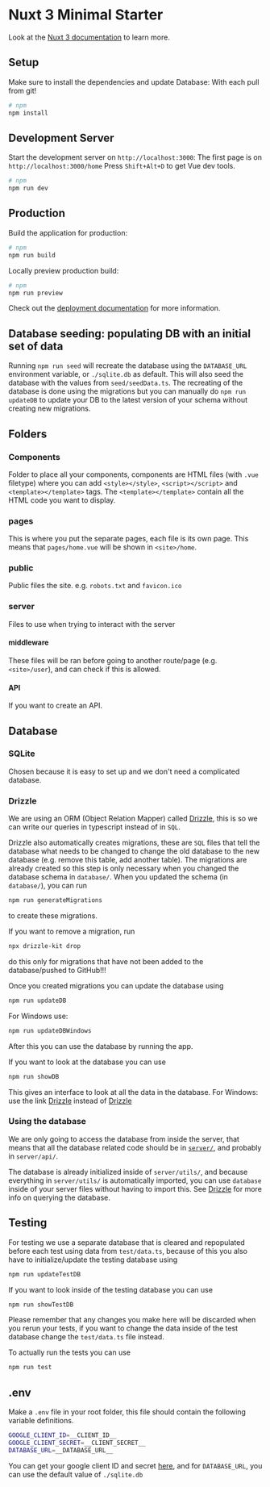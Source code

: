 # Nuxt 3 Minimal Starter

Look at the [Nuxt 3 documentation](https://nuxt.com/docs/getting-started/introduction) to learn more.

## Setup

Make sure to install the dependencies and update Database:
With each pull from git!

```bash
# npm
npm install
```

## Development Server

Start the development server on `http://localhost:3000`:
The first page is on `http://localhost:3000/home`
Press `Shift+Alt+D` to get Vue dev tools.

```bash
# npm
npm run dev
```

## Production

Build the application for production:

```bash
# npm
npm run build
```

Locally preview production build:

```bash
# npm
npm run preview
```

Check out the [deployment documentation](https://nuxt.com/docs/getting-started/deployment) for more information.

## Database seeding: populating DB with an initial set of data 

Running `npm run seed` will recreate the database using the `DATABASE_URL` environment variable, or `./sqlite.db` as default.
This will also seed the database with the values from `seed/seedData.ts`.
The recreating of the database is done using the migrations but you can manually do `npm run updateDB` to update your DB to the latest version of your schema without creating new migrations.

## Folders

### Components

Folder to place all your components, components are HTML files (with `.vue` filetype) where you can add `<style></style>`, `<script></script>` and `<template></template>` tags.
The `<template></template>` contain all the HTML code you want to display.

### pages

This is where you put the separate pages, each file is its own page.
This means that `pages/home.vue` will be shown in `<site>/home`.

### public

Public files the site.
e.g. `robots.txt` and `favicon.ico`

### server

Files to use when trying to interact with the server

#### middleware

These files will be ran before going to another route/page (e.g. `<site>/user`), and can check if this is allowed.

#### API

If you want to create an API.

## Database

### SQLite

Chosen because it is easy to set up and we don't need a complicated database.

### Drizzle

We are using an ORM (Object Relation Mapper) called [Drizzle](https://orm.drizzle.team/), this is so we can write our queries in typescript instead of in `SQL`.

Drizzle also automatically creates migrations, these are `SQL` files that tell the database what needs to be changed to change the old database to the new database (e.g. remove this table, add another table).
The migrations are already created so this step is only necessary when you changed the database schema in `database/`.
When you updated the schema (in `database/`), you can run
```bash
npm run generateMigrations
```
to create these migrations.

If you want to remove a migration, run
```bash
npx drizzle-kit drop
```
do this only for migrations that have not been added to the database/pushed to GitHub!!!

Once you created migrations you can update the database using
```bash
npm run updateDB
```
For Windows use:
```bash
npm run updateDBWindows
```
After this you can use the database by running the app.

If you want to look at the database you can use
```bash
npm run showDB
```
This gives an interface to look at all the data in the database.
For Windows: use the link [Drizzle](http://localhost:4983/) instead of [Drizzle](http://0.0.0.0:4983)

### Using the database

We are only going to access the database from inside the server,
that means that all the database related code should be in [`server/`](https://nuxt.com/docs/guide/directory-structure/server),
and probably in `server/api/`.

The database is already initialized inside of `server/utils/`,
and because everything in `server/utils/` is automatically imported,
you can use `database` inside of your server files without having to import this.
See [Drizzle](https://orm.drizzle.team/docs/rqb) for more info on querying the database.

## Testing

For testing we use a separate database that is cleared and repopulated before each test using data from `test/data.ts`,
because of this you also have to initialize/update the testing database using
```bash
npm run updateTestDB
```

If you want to look inside of the testing database you can use
```bash
npm run showTestDB
```
Please remember that any changes you make here will be discarded when you rerun your tests,
if you want to change the data inside of the test database change the `test/data.ts` file instead.

To actually run the tests you can use
```bash
npm run test
```

## .env

Make a `.env` file in your root folder,
this file should contain the following variable definitions.
```sh
GOOGLE_CLIENT_ID=__CLIENT_ID__
GOOGLE_CLIENT_SECRET=__CLIENT_SECRET__
DATABASE_URL=__DATABASE_URL__
```
You can get your google client ID and secret [here](https://developers.google.com/identity/oauth2/web/guides/get-google-api-clientid), and for `DATABASE_URL`, you can use the default value of `./sqlite.db`
